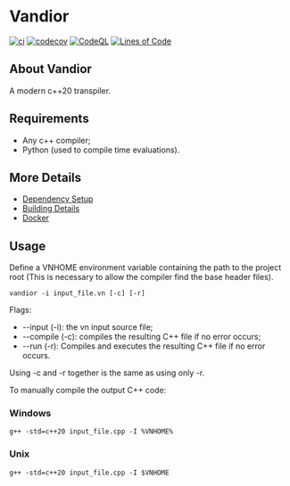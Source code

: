 # Vandior

[![ci](https://github.com/Giuseppe-Bianc/Vandior/actions/workflows/ci.yml/badge.svg)](https://github.com/Giuseppe-Bianc/Vandior/actions/workflows/ci.yml)
[![codecov](https://codecov.io/gh/Giuseppe-Bianc/Vandior/graph/badge.svg?token=hLEkhzV7uE)](https://codecov.io/gh/Giuseppe-Bianc/Vandior)
[![CodeQL](https://github.com/Giuseppe-Bianc/Vandior/actions/workflows/codeql-analysis.yml/badge.svg)](https://github.com/Giuseppe-Bianc/Vandior/actions/workflows/codeql-analysis.yml)
[![Lines of Code](https://sonarcloud.io/api/project_badges/measure?project=Giuseppe-Bianc_Vandior&metric=ncloc)](https://sonarcloud.io/summary/new_code?id=Giuseppe-Bianc_Vandior)

## About Vandior

A modern c++20 transpiler.

## Requirements

- Any c++ compiler;
- Python (used to compile time evaluations).

## More Details

* [Dependency Setup](README_dependencies.md)
* [Building Details](README_building.md)
* [Docker](README_docker.md)

## Usage

Define a VNHOME environment variable containing the path to the project root (This is necessary to allow the compiler find the base header files).
```
vandior -i input_file.vn [-c] [-r]
```
Flags:
- --input (-i): the vn input source file;
- --compile (-c): compiles the resulting C++ file if no error occurs;
- --run (-r): Compiles and executes the resulting C++ file if no error occurs.

Using -c and -r together is the same as using only -r.

To manually compile the output C++ code:

### Windows

```
g++ -std=c++20 input_file.cpp -I %VNHOME%
```

### Unix

```
g++ -std=c++20 input_file.cpp -I $VNHOME
```